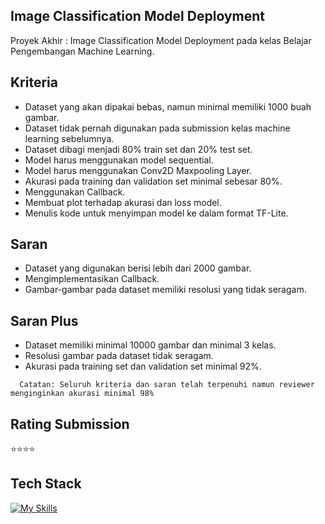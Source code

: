 ## Image Classification Model Deployment
Proyek Akhir : Image Classification Model Deployment pada kelas Belajar Pengembangan Machine Learning.

## Kriteria
- Dataset yang akan dipakai bebas, namun minimal memiliki 1000 buah gambar.
- Dataset tidak pernah digunakan pada submission kelas machine learning sebelumnya.
- Dataset dibagi menjadi 80% train set dan 20% test set.
- Model harus menggunakan model sequential.
- Model harus menggunakan Conv2D Maxpooling Layer.
- Akurasi pada training dan validation set minimal sebesar 80%.
- Menggunakan Callback.
- Membuat plot terhadap akurasi dan loss model.
- Menulis kode untuk menyimpan model ke dalam format TF-Lite.

## Saran
- Dataset yang digunakan berisi lebih dari 2000 gambar.
- Mengimplementasikan Callback.
- Gambar-gambar pada dataset memiliki resolusi yang tidak seragam.

## Saran Plus
- Dataset memiliki minimal 10000 gambar dan minimal 3 kelas.
- Resolusi gambar pada dataset tidak seragam.
- Akurasi pada training set dan validation set minimal 92%.

```
  Catatan: Seluruh kriteria dan saran telah terpenuhi namun reviewer menginginkan akurasi minimal 98%   
```

## Rating Submission
⭐⭐⭐⭐

## Tech Stack
[![My Skills](https://skillicons.dev/icons?i=python)](https://github.com/takasicode/image-classification-deployment)
